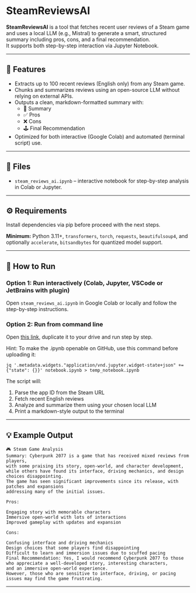 # SteamReviewsAI

**SteamReviewsAI** is a tool that fetches recent user reviews of a Steam game and uses a local LLM (e.g., Mistral) to generate a smart, structured summary including pros, cons, and a final recommendation.  
It supports both step-by-step interaction via Jupyter Notebook.

---

## 🧠 Features

- Extracts up to 100 recent reviews (English only) from any Steam game.
- Chunks and summarizes reviews using an open-source LLM without relying on external APIs.
- Outputs a clean, markdown-formatted summary with:
  - 📄 Summary  
  - ✅ Pros  
  - ❌ Cons  
  - 🕹️ Final Recommendation
- Optimized for both interactive (Google Colab) and automated (terminal script) use.

---

## 📁 Files

- `steam_reviews_ai.ipynb` – interactive notebook for step-by-step analysis in Colab or Jupyter.

---

## ⚙️ Requirements

Install dependencies via pip before proceed with the next steps.

**Minimum:** Python 3.11+, `transformers`, `torch`, `requests`, `beautifulsoup4`, and optionally `accelerate`, `bitsandbytes` for quantized model support.

---

## 🚀 How to Run

### Option 1: Run interactively (Colab, Jupyter, VSCode or JetBrains with plugin)

Open `steam_reviews_ai.ipynb` in Google Colab or locally and follow the step-by-step instructions.

### Option 2: Run from command line

Open [this link](https://colab.research.google.com/drive/1R_6iUcplaLBBGvSZxJEUnSaVfwviMwa0?usp=sharing), duplicate it to your drive and run step by step.

Hint: To make the .ipynb openable on GitHub, use this command before uploading it: 
```
jq '.metadata.widgets."application/vnd.jupyter.widget-state+json" += {"state": {}}' notebook.ipynb > temp_notebook.ipynb
```

The script will:

1. Parse the app ID from the Steam URL
2. Fetch recent English reviews
3. Analyze and summarize them using your chosen local LLM
4. Print a markdown-style output to the terminal

---

## 💡 Example Output

```
🎮 Steam Game Analysis
Summary: Cyberpunk 2077 is a game that has received mixed reviews from players, 
with some praising its story, open-world, and character development, 
while others have found its interface, driving mechanics, and design choices disappointing. 
The game has seen significant improvements since its release, with patches and expansions 
addressing many of the initial issues.

Pros:

Engaging story with memorable characters
Immersive open-world with lots of interactions
Improved gameplay with updates and expansion

Cons:

Confusing interface and driving mechanics
Design choices that some players find disappointing
Difficult to learn and immersion issues due to scuffed pacing
Final Recommendation: Yes, I would recommend Cyberpunk 2077 to those who appreciate a well-developed story, interesting characters, 
and an immersive open-world experience. 
However, those who are sensitive to interface, driving, or pacing issues may find the game frustrating.
```

---
